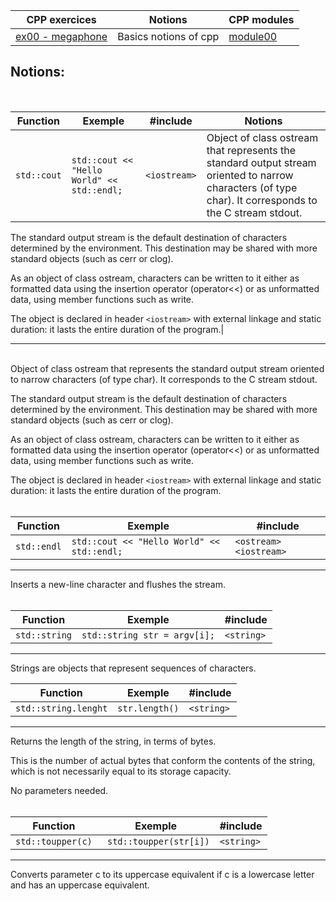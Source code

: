 | CPP exercices |     Notions    | CPP modules |
|----------|----------|----------|
| [ex00 - megaphone](https://github.com/Elwoll/r4-cpp/tree/main/module_00/ex00) | Basics notions of cpp  | [module00](https://github.com/Elwoll/r4-cpp/tree/main/module_00) |

Notions: 
---
</br>


| Function | Exemple | #include | Notions |
|----------|----------|----------|--|
| `std::cout` | `std::cout << "Hello World" << std::endl;` | `<iostream>` |Object of class ostream that represents the standard output stream oriented to narrow characters (of type char). It corresponds to the C stream stdout.</br>

The standard output stream is the default destination of characters determined by the environment. This destination may be shared with more standard objects (such as cerr or clog).</br>

As an object of class ostream, characters can be written to it either as formatted data using the insertion operator (operator<<) or as unformatted data, using member functions such as write.</br>

The object is declared in header `<iostream>` with external linkage and static duration: it lasts the entire duration of the program.|

--- 
</br>
Object of class ostream that represents the standard output stream oriented to narrow characters (of type char). It corresponds to the C stream stdout.</br>

The standard output stream is the default destination of characters determined by the environment. This destination may be shared with more standard objects (such as cerr or clog).</br>

As an object of class ostream, characters can be written to it either as formatted data using the insertion operator (operator<<) or as unformatted data, using member functions such as write.</br>

The object is declared in header `<iostream>` with external linkage and static duration: it lasts the entire duration of the program.</br>
</br>

| Function | Exemple | #include |
|----------|----------|----------|
| `std::endl`  | `std::cout << "Hello World" << std::endl;` |  `<ostream> <iostream>` |
---

Inserts a new-line character and flushes the stream. </br>
</br>

 Function | Exemple | #include |
|----------|----------|----------|
| `std::string`   | `std::string str = argv[i];` |   `<string>` |
---

Strings are objects that represent sequences of characters.
</br>

Function | Exemple | #include |
|----------|----------|----------|
| `std::string.lenght`   | `str.length()` |   `<string>` |
---

Returns the length of the string, in terms of bytes.</br>

This is the number of actual bytes that conform the contents of the string, which is not necessarily equal to its storage capacity.</br>

No parameters needed.</br>
</br>


Function | Exemple | #include |
|----------|----------|----------|
| `std::toupper(c)`   | ` std::toupper(str[i])` |   `<string>` |
---
Converts parameter c to its uppercase equivalent if c is a lowercase letter and has an uppercase equivalent. </br>


